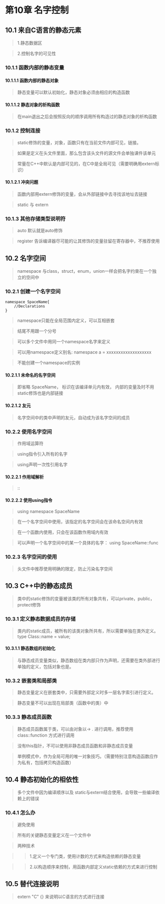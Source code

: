 # 第10章 名字控制
## 10.1 来自C语言的静态元素

>1.静态数据区

>2.控制名字的可见性

### 10.1.1 函数内部的静态变量

#### 10.1.1.1 函数内部的静态对象

>静态变量可以默认初始化，静态对象必须由相应的构造函数

#### 10.1.1.2 静态对象的析构函数

>在main退出之后会按照反向的顺序调用所有构造过的静态对象的析构函数

### 10.1.2 控制连接

>static修饰的变量，对象，函数只有在当前文件内部可见，链接。

>如果是定义在头文件里面，那么包含该头文件的源文件会单独课件该单元

>常量在C++中默认是内部可见的，在C中是全局可见（需要明确用extern标识）

#### 10.1.2.1 冲突问题

>函数内部用extern修饰的变量，会从外部链接中去寻找该地址去链接

>static 与 extern

### 10.1.3 其他存储类型说明符

>auto 默认就是auto修饰

>register 告诉编译器尽可能的让其修饰的变量驻留在寄存器中，不推荐使用

## 10.2 名字空间

>namespace 与class，struct，enum，union一样会把名字约束在一个独立的空间中

### 10.2.1 创建一个名字空间
```
namespace SpaceName{
	//Declarations
}
```
>namespace只能在全局范围内定义，可以互相嵌套

>结尾不用跟一个分号

>可以多个文件中用同一个namespace名字来定义

>可以用namespace定义别名: namespace a = xxxxxxxxxxxxxxxxxxx

>不能创建一个namespace的实例

#### 10.2.1.1 未命名的名字空间

>即省略 SpaceName， 标识在该编译单元内有效， 内部的变量及时不用static修饰也是内部链接

#### 10.2.1.2 友元

>名字空间中的类中声明的友元，自动成为该名字空间的成员

### 10.2.2 使用名字空间

>作用域运算符

>using指令引入所有的名字

>using声明一次性引用名字

#### 10.2.2.1 作用域解析

>::

#### 10.2.2.2 使用using指令

>using namespace SpaceName

>在一个名字空间中使用，该指定的名字空间会在该命名空间内有效

>在一个函数内使用，只会在该函数作用域内有效

>可以声明一个名字空间中的某一个具体的名字： using SpaceName::func

### 10.2.3 名字空间的使用

>头文件中推荐使用明确的限定，防止污染名字空间

## 10.3 C++中的静态成员

>类中的static修饰的变量被该类的所有对象共有，可以private，public，protect修饰

### 10.3.1 定义静态数据成员的存储

>类内的static成员，被所有的该类对象所共有，所以需要单独在类外定义。 type Class::name = value;

#### 10.3.1.1 静态数组的初始化
 
>与静态成员变量类似，静态数组在类内部只作为声明，还需要在类外部进行单独的定义，包括对象也是。

### 10.3.2 嵌套类和局部类

>静态变量定义在嵌套类中，只需要外部定义时多一层名字索引进行定义。

>静态变量不可以出现在局部类（函数中的类）中

### 10.3.3 静态成员函数

>静态成员函数属于类，可以由对象以-> . 进行调用，推荐使用 class::function 方式进行调用

>没有this指针，不可以使用非静态成员函数和非静态成员变量

>単例模式中，作为全局可用的唯一对象技巧。（需要特别注意构造函数应作为私有，包括拷贝构造函数）

## 10.4 静态初始化的相依性

>多个文件中因为编译顺序以及 static与extern结合使用，会导致一些编译依赖上的错误

### 10.4.1 怎么办

>避免使用

>所有的关键静态变量定义在一个文件中

>两种技术

>>1.定义一个专门类，使用计数的方式来构造依赖的静态变量

>>2.以构造顺序来控制，用函数内部定义static依赖的方式来进行控制

## 10.5 替代连接说明

>extern "C" {} 来说明以C语言的方式进行连接































